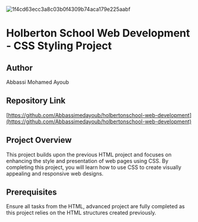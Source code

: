 
![1f4cd63ecc3a8c03b0f4309b74aca179e225aabf](https://github.com/user-attachments/assets/61c98ad0-8ae1-4134-9fc0-11d8ef33ed98)


# Holberton School Web Development - CSS Styling Project

## Author
Abbassi Mohamed Ayoub

## Repository Link
[https://github.com/Abbassimedayoub/holbertonschool-web-development](https://github.com/Abbassimedayoub/holbertonschool-web-development)

## Project Overview
This project builds upon the previous HTML project and focuses on enhancing the style and presentation of web pages using CSS. By completing this project, you will learn how to use CSS to create visually appealing and responsive web designs.

## Prerequisites
Ensure all tasks from the HTML, advanced project are fully completed as this project relies on the HTML structures created previously.
